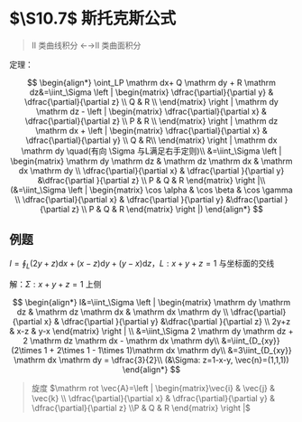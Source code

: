 # $\S10.7$ 斯托克斯公式

> II 类曲线积分 ←→II 类曲面积分

定理：

$$
\begin{align*}
\oint_LP \mathrm dx+ Q \mathrm dy + R \mathrm dz&=\iint_\Sigma \left | \begin{matrix}
\dfrac{\partial}{\partial y} & \dfrac{\partial}{\partial z} \\
Q & R \\
\end{matrix} \right | \mathrm dy \mathrm dz - \left | \begin{matrix}
\dfrac{\partial}{\partial x} & \dfrac{\partial}{\partial z} \\
P & R \\
\end{matrix} \right | \mathrm dz \mathrm dx + \left | \begin{matrix}
\dfrac{\partial}{\partial x} & \dfrac{\partial}{\partial y} \\
Q & R\\
\end{matrix} \right | \mathrm dx \mathrm dy \quad(有向 \Sigma 与L满足右手定则)\\
&=\iint_\Sigma \left | \begin{matrix}
\mathrm dy \mathrm dz & \mathrm dz \mathrm dx & \mathrm dx \mathrm dy \\
\dfrac{\partial}{\partial x} & \dfrac{\partial }{\partial y} &\dfrac{\partial }{\partial z} \\
P & Q & R
\end{matrix} \right |\\
(&=\iint_\Sigma \left | \begin{matrix}
\cos \alpha & \cos \beta & \cos \gamma \\
\dfrac{\partial}{\partial x} & \dfrac{\partial }{\partial y} &\dfrac{\partial }{\partial z} \\
P & Q & R
\end{matrix} \right |)
\end{align*}
$$

## 例题

$I=\oint_L (2y+z)\mathrm dx + (x-z) \mathrm dy + (y-x) \mathrm dz$，$L:x+y+z=1$ 与坐标面的交线

解：$\Sigma: x+y+z=1$ 上侧

$$
\begin{align*}
I&=\iint_\Sigma \left | \begin{matrix}
\mathrm dy \mathrm dz & \mathrm dz \mathrm dx & \mathrm dx \mathrm dy \\
\dfrac{\partial}{\partial x} & \dfrac{\partial }{\partial y} &\dfrac{\partial }{\partial z} \\
2y+z & x-z & y-x
\end{matrix} \right | \\
&=\iint_\Sigma 2 \mathrm dy \mathrm dz + 2 \mathrm dz \mathrm dx - \mathrm dx \mathrm dy\\
&=\iint_{D_{xy}}(2\times 1 + 2\times 1 - 1\times 1)\mathrm dx \mathrm dy\\
&=3\iint_{D_{xy}} \mathrm dx \mathrm dy = \dfrac{3}{2}\\
(&\Sigma: z=1-x-y, \vec{n}=(1,1,1))
\end{align*}
$$

> 旋度 $\mathrm rot \vec{A}=\left | \begin{matrix}\vec{i} & \vec{j} & \vec{k} \\ \dfrac{\partial}{\partial x} & \dfrac{\partial}{\partial y} & \dfrac{\partial}{\partial z} \\P & Q & R \end{matrix} \right |$
